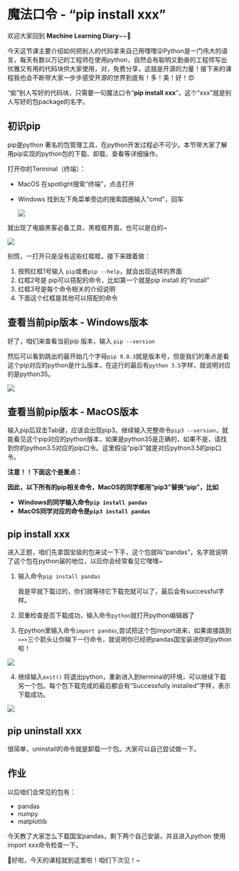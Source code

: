 # 魔法口令 - “pip install xxx”

欢迎大家回到 **Machine Learning Diary**~~👏

今天这节课主要介绍如何把别人的代码拿来自己用嘿嘿😜Python是一门伟大的语言，每天有数以万记的工程师在使用python，自然会有聪明又勤奋的工程师写出优雅又有用的代码块供大家使用，对，免费分享，这就是开源的力量！接下来的课程我也会不断带大家一步步感受开源的世界到底有！多！美！好！😍

“偷”别人写好的代码块，只需要一句魔法口令“**pip install xxx**”，这个“xxx”就是别人写好的包package的名字。



## **初识pip**

pip是python 著名的包管理工具，在python开发过程必不可少。本节带大家了解用pip实现的python包的下载、卸载、查看等详细操作。

打开你的Terminal（终端）：

- MacOS 在spotlight搜索“终端”，点击打开

- Windows 找到左下角菜单旁边的搜索圆圈输入“cmd”，回车

  ![](https://github.com/YZHANG1270/Girls-In-AI/blob/master/others/pics/ml_day4/001.jpg?raw=true)



就出现了电脑黑客必备工具，黑框框界面，也可以是白的~

![](https://github.com/YZHANG1270/Girls-In-AI/blob/master/others/pics/ml_day4/002.png?raw=true)

别慌，一打开只是没有这些红框框，接下来跟着做：

1. 按照红框1号输入 ```pip```或者```pip --help```，就会出现这样的界面
2. 红框2号是 pip可以搭配的命令，比如第一个就是pip install 的“install”
3. 红框3号是每个命令相关的介绍说明
4. 下面这个红框是其他可以搭配的命令



## 查看当前pip版本 - Windows版本

好了，咱们来查看当前pip 版本，输入 ```pip --version```

然后可以看到跳出的最开始几个字母```pip 9.0.3```就是版本号，但是我们的重点是看这个pip对应的python是什么版本，在这行的最后有```python 3.5```字样，就说明对应的是python35。

![](https://github.com/YZHANG1270/Girls-In-AI/blob/master/others/pics/ml_day4/003.png?raw=true)



## 查看当前pip版本 - MacOS版本

输入pip后双击Tab键，应该会出现pip3。继续输入完整命令```pip3 --version```，就能看见这个pip对应的python版本，如果是python35是正确的，如果不是，请找到你的python3.5对应的pip口令。这里假设“pip3”就是对应python3.5的pip口令。

**注意！！下面这个是重点：**

**因此，以下所有的pip相关命令，MacOS的同学都用“pip3”替换“pip”，比如**

- **Windows的同学输入命令```pip install pandas```**
- **MacOS同学对应的命令是```pip3 install pandas```**



## pip install xxx

进入正题，咱们先拿国宝级的包来试一下手，这个包就叫“pandas”，名字就说明了这个包在python届的地位，以后你会经常看见它嘿嘿~

1. 输入命令```pip install pandas```

   我是早就下载过的，你们就等待它下载完就可以了，最后会有successful字样。

2. 双重检查是否下载成功，输入命令```python```就打开python编辑器了

3. 在python里输入命令```import pandas```,尝试把这个包import进来，如果直接跳到```>>>```三个箭头让你输下一行命令，就说明你已经把pandas国宝装进你的python啦！

![](https://github.com/YZHANG1270/Girls-In-AI/blob/master/others/pics/ml_day4/004.png?raw=true)

4. 继续输入```exit()```	 将退出python，重新进入到terminal的环境，可以继续下载另一个包。每个包下载完成的最后都会有“Successfully installed”字样，表示下载成功。

![](https://github.com/YZHANG1270/Girls-In-AI/blob/master/others/pics/ml_day4/005.png?raw=true)



## pip uninstall xxx

很简单，uninstall的命令就是卸载一个包。大家可以自己尝试做一下。



## 作业

以后咱们会常见的包有：

- pandas
- numpy
- matplotlib

今天教了大家怎么下载国宝pandas，剩下两个自己安装，并且进入python 使用 import xxx命令检查一下。

👩好啦，今天的课程就到这里啦！咱们下次见！~